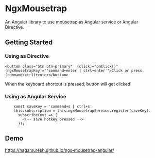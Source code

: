 # NgxMousetrap

An Angular library to use [mousetrap](https://www.npmjs.com/package/mousetrap) as Angular service or Angular Directive.

## Getting Started

### Using as Directive
```
<button class="btn btn-primary"  (click)="onClick()" [ngxMousetrapKey]="'command+enter | ctrl+enter'">Click or press (command/ctrl)+enter</button>

```

When the keyboard shortcut is pressed, button will get clicked!

### Using as Angular Service
```
    const saveKey = 'command+s | ctrl+s'
    this.subscription = this.ngxMousetrapService.register(saveKey).
      subscribe(evt => {
        <!-- save hotkey pressed -->
      });

```

## Demo
https://nagarsuresh.github.io/ngx-mousetrap-angular/